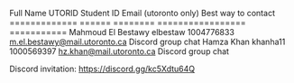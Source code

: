 Full Name                    UTORID       Student ID     Email (utoronto only)                Best way to contact
=============                ======       ========       =================                    ===========
Mahmoud El Bestawy           elbestaw     1004776833     m.el.bestawy@mail.utoronto.ca        Discord group chat
Hamza Khan                   khanha11     1000569397     hz.khan@mail.utoronto.ca             Discord group chat


Discord invitation: https://discord.gg/kc5Xdtu64Q
